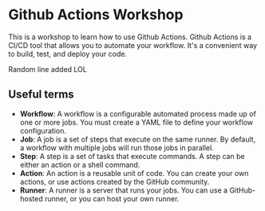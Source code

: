 # Github Actions Workshop

This is a workshop to learn how to use Github Actions. Github Actions is a CI/CD tool that allows you to automate your workflow. It's a convenient way to build, test, and deploy your code.

Random line added LOL

## Useful terms

- **Workflow**: A workflow is a configurable automated process made up of one or more jobs. You must create a YAML file to define your workflow configuration.
- **Job**: A job is a set of steps that execute on the same runner. By default, a workflow with multiple jobs will run those jobs in parallel.
- **Step**: A step is a set of tasks that execute commands. A step can be either an action or a shell command.
- **Action**: An action is a reusable unit of code. You can create your own actions, or use actions created by the GitHub community.
- **Runner**: A runner is a server that runs your jobs. You can use a GitHub-hosted runner, or you can host your own runner.
